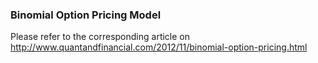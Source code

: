 ### Binomial Option Pricing Model

Please refer to the corresponding article on http://www.quantandfinancial.com/2012/11/binomial-option-pricing.html
